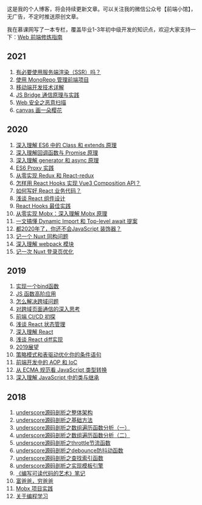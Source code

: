 这是我的个人博客，将会持续更新文章。可以关注我的微信公众号【前端小馆】，无广告，不定时推送原创文章。

我在慕课网写了一本专栏，覆盖毕业1-3年初中级开发的知识点，欢迎大家支持一下：[Web 前端修炼指南](https://www.imooc.com/read/72)
## 2021
 1. [有必要使用服务端渲染（SSR）吗？](https://github.com/yinguangyao/blog/issues/46)
 2. [使用 MonoRepo 管理前端项目](https://zhuanlan.zhihu.com/p/333021512)
 3. [移动端开发技术详解](https://github.com/yinguangyao/blog/issues/49)
 4. [JS Bridge 通信原理与实践](https://github.com/yinguangyao/blog/issues/50)
 5. [Web 安全之恶意扫描](https://github.com/yinguangyao/blog/issues/55)
 6. [canvas 画一朵樱花](https://github.com/yinguangyao/blog/issues/48)
## 2020
 1. [深入理解 ES6 中的 Class 和 extends 原理](https://github.com/yinguangyao/blog/issues/53)
 2. [深入理解回调函数与 Promise 原理](https://github.com/yinguangyao/blog/issues/51)
 3. [深入理解 generator 和 async 原理](https://github.com/yinguangyao/blog/issues/52)
 4. [ES6 Proxy 实践](https://github.com/yinguangyao/blog/issues/41)
 5. [从零实现 Redux 和 React-redux][15]
 6. [怎样用 React Hooks 实现 Vue3 Composition API？][16]
 7. [如何写好 React 业务代码？][17]
 8. [浅谈 React 组件设计](https://github.com/yinguangyao/blog/issues/40)
 9. [React Hooks 最佳实践](https://zhuanlan.zhihu.com/p/136171624)
 10. [从零实现 Mobx：深入理解 Mobx 原理](https://github.com/yinguangyao/blog/issues/54)
 11. [一文搞懂 Dynamic Import 和 Top-level await 提案](https://github.com/yinguangyao/blog/issues/38)
 12. [都2020年了，你还不会JavaScript 装饰器？](https://github.com/yinguangyao/blog/issues/34)
 13. [记一个 Nuxt 同构问题](https://github.com/yinguangyao/blog/issues/42)
 14. [深入理解 webpack 模块](https://github.com/yinguangyao/blog/issues/43)
 15. [记一次 Nuxt 登录页优化](https://github.com/yinguangyao/blog/issues/44)
## 2019
 1. [实现一个bind函数][19]
 2. [JS 函数高阶应用][21]
 3. [怎么解决跨域问题][25]
 4. [对跨域页面通信的深入思考][24]
 5. [前端 CI/CD 初探][26]
 6. [浅谈 React 状态管理][10]
 7. [深入理解 React][11]
 8. [浅谈 React diff实现][14]
 9. [2019展望][29]
 10. [策略模式和表驱动优化你的条件语句][18]
 11. [前端开发中的 AOP 和 IoC](https://github.com/yinguangyao/blog/issues/39) 
 12. [从 ECMA 规范看 JavaScript 类型转换][22]
 13. [深入理解 JavaScript 中的类与继承][23]
## 2018
 1. [underscore源码剖析之整体架构][1]
 2. [underscore源码剖析之基础方法][2]
 3. [underscore源码剖析之数组遍历函数分析（一）][3]
 4. [underscore源码剖析之数组遍历函数分析（二）][4]
 5. [underscore源码剖析之throttle节流函数][5]
 6. [underscore源码剖析之debounce防抖动函数][6]
 7. [underscore源码剖析之查找索引函数][7]
 8. [underscore源码剖析之实现模板引擎][8]
 9. [《编写可读代码的艺术》笔记][20]
 10. [富爸爸，穷爸爸][30]
 11. [Mobx 项目实践][12]
 12. [关于编程学习][31]
 


  [1]: https://github.com/yinguangyao/blog/issues/7
  [2]: https://github.com/yinguangyao/blog/issues/15
  [3]: https://github.com/yinguangyao/blog/issues/16
  [4]: https://github.com/yinguangyao/blog/issues/17
  [5]: https://github.com/yinguangyao/blog/issues/18
  [6]: https://github.com/yinguangyao/blog/issues/19
  [7]: https://github.com/yinguangyao/blog/issues/20
  [8]: https://github.com/yinguangyao/blog/issues/4
  [9]: https://github.com/yinguangyao/blog/issues/6
  [10]: https://github.com/yinguangyao/blog/issues/13
  [11]: https://github.com/yinguangyao/blog/issues/10
  [12]: https://github.com/yinguangyao/blog/issues/9
  [13]: https://github.com/yinguangyao/blog/issues/26
  [14]: https://github.com/yinguangyao/blog/issues/27
  [15]: https://github.com/yinguangyao/blog/issues/35
  [16]: https://github.com/yinguangyao/blog/issues/37
  [17]: https://github.com/yinguangyao/blog/issues/23
  [18]: https://github.com/yinguangyao/blog/issues/14
  [19]: https://github.com/yinguangyao/blog/issues/5
  [20]: https://github.com/yinguangyao/blog/issues/1
  [21]: https://github.com/yinguangyao/blog/issues/3
  [22]: https://github.com/yinguangyao/blog/issues/30
  [23]: https://github.com/yinguangyao/blog/issues/29
  [24]: https://github.com/yinguangyao/blog/issues/33
  [25]: https://github.com/yinguangyao/blog/issues/32
  [26]: http://share.gyyin.top/Shopee/CI.html
  [27]: https://github.com/yinguangyao/blog/issues/28
  [28]: https://github.com/yinguangyao/blog/issues/24
  [29]: https://github.com/yinguangyao/blog/issues/21
  [30]: https://github.com/yinguangyao/blog/issues/25
  [31]: https://github.com/yinguangyao/blog/issues/31

